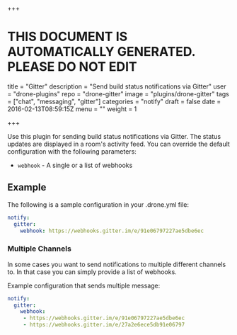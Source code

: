 +++

# THIS DOCUMENT IS AUTOMATICALLY GENERATED. PLEASE DO NOT EDIT

title = "Gitter"
description = "Send build status notifications via Gitter"
user = "drone-plugins"
repo = "drone-gitter"
image = "plugins/drone-gitter"
tags = ["chat", "messaging", "gitter"]
categories = "notify"
draft = false
date = 2016-02-13T08:59:15Z
menu = ""
weight = 1

+++

Use this plugin for sending build status notifications via Gitter. The status
updates are displayed in a room's activity feed. You can override the default
configuration with the following parameters:

* `webhook` - A single or a list of webhooks

## Example

The following is a sample configuration in your .drone.yml file:

```yaml
notify:
  gitter:
    webhook: https://webhooks.gitter.im/e/91e06797227ae5dbe6ec
```

### Multiple Channels

In some cases you want to send notifications to multiple different channels
to. In that case you can simply provide a list of webhooks.

Example configuration that sends multiple message:

```yaml
notify:
  gitter:
    webhook:
     - https://webhooks.gitter.im/e/91e06797227ae5dbe6ec
     - https://webhooks.gitter.im/e/27a2e6ece5db91e06797
```

